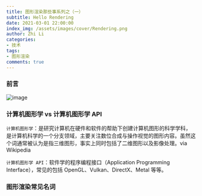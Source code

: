 ```yaml
---
title: 图形渲染那些事系列之（一）
subtitle: Hello Rendering
date: 2021-03-01 22:00:00
index_img: /assets/images/cover/Rendering.png
author: Zhi Li
categories:
- 技术
tags:
- 图形渲染
comments: true
---
```




### 前言

![image](https://user-images.githubusercontent.com/11768073/109507707-f7ded580-7ad9-11eb-88d4-c100c0c020c8.png)



### 计算机图形学 vs 计算机图形学 API

`计算机图形学`：是研究计算机在硬件和软件的帮助下创建计算机图形的科学学科，是计算机科学的一个分支领域，主要关注数位合成与操作视觉的图形内容。虽然这个词通常被认为是指三维图形，事实上同时包括了二维图形以及影像处理。via Wikipedia

`计算机图形学 API`：软件学的程序编程接口（Application Programming Interface），常见的包括 OpenGL、Vulkan、DirectX、Metal 等等。

### 图形渲染常见名词
